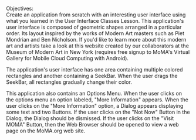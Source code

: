 Objectives:    
Create an application from scratch with an interesting user interface using what you learned in the 
User Interface Classes Lesson. This application's user interface is composed of geometric shapes 
arranged in a particular order. Its layout inspired by the works of Modern Art masters such as 
Piet Mondrian and Ben Nicholson. If you'd like to learn more about this modern art and artists 
take a look at this website created by our collaborators at the Museum of Modern Art in New York
(requires free signup to MoMA's Virtual Gallery for Mobile Cloud Computing with Android). 

The application's user interface has one area containing multiple colored rectangles and 
another containing a SeekBar.
When the user drags the SeekBar, all rectangles gradually change their color. 

This application also contains an Options Menu.
When the user clicks on the options menu an option labeled, "More Information" appears. 
When the user clicks on the "More Information" option, a Dialog appears displaying some text
and two Buttons. 
If the user clicks on the "Not Now" Button in the Dialog, the Dialog should be dismissed. 
If the user clicks on the "Visit MOMA" Button, then the Web Browser should be opened 
to view a web page on the MoMA.org web site. 
